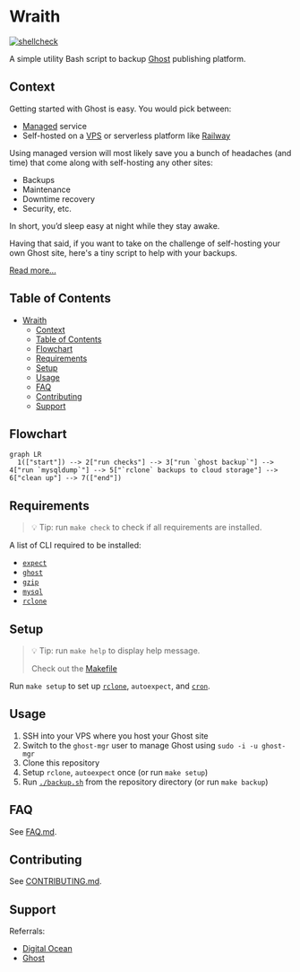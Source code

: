 # Wraith

[![shellcheck](https://github.com/ngshiheng/wraith/actions/workflows/shellcheck.yml/badge.svg)](https://github.com/ngshiheng/wraith/actions/workflows/shellcheck.yml)

A simple utility Bash script to backup [Ghost](https://github.com/TryGhost/Ghost) publishing platform.

## Context

Getting started with Ghost is easy. You would pick between:

-   [Managed](https://ghost.org/pricing/) service
-   Self-hosted on a [VPS](https://marketplace.digitalocean.com/apps/ghost) or serverless platform like [Railway](https://blog.railway.app/p/ghost)

Using managed version will most likely save you a bunch of headaches (and time) that come along with self-hosting any other sites:

-   Backups
-   Maintenance
-   Downtime recovery
-   Security, etc.

In short, you’d sleep easy at night while they stay awake.

Having that said, if you want to take on the challenge of self-hosting your own Ghost site, here's a tiny script to help with your backups.

[Read more...](https://jerrynsh.com/backing-up-ghost-blog-in-5-steps/)

## Table of Contents

- [Wraith](#wraith)
  - [Context](#context)
  - [Table of Contents](#table-of-contents)
  - [Flowchart](#flowchart)
  - [Requirements](#requirements)
  - [Setup](#setup)
  - [Usage](#usage)
  - [FAQ](#faq)
  - [Contributing](#contributing)
  - [Support](#support)

## Flowchart

```mermaid
graph LR
  1(["start"]) --> 2["run checks"] --> 3["run `ghost backup`"] --> 4["run `mysqldump`"] --> 5["`rclone` backups to cloud storage"] --> 6["clean up"] --> 7(["end"])
```

## Requirements

> 💡 Tip: run `make check` to check if all requirements are installed.

A list of CLI required to be installed:

-   [`expect`](https://manpages.ubuntu.com/manpages/impish/man1/expect.1.html)
-   [`ghost`](https://ghost.org/docs/ghost-cli/)
-   [`gzip`](https://www.gnu.org/software/gzip/)
-   [`mysql`](https://www.mysql.com/)
-   [`rclone`](https://rclone.org/install/)

## Setup

> 💡 Tip: run `make help` to display help message.
>
> Check out the [Makefile](./Makefile)

Run `make setup` to set up [`rclone`](docs/FAQ.md#how-to-setup-rclone), `autoexpect`, and [`cron`](docs/FAQ.md#how-to-set-up-a-cron-job).

## Usage

1. SSH into your VPS where you host your Ghost site
2. Switch to the `ghost-mgr` user to manage Ghost using `sudo -i -u ghost-mgr`
3. Clone this repository
4. Setup `rclone`, `autoexpect` once (or run `make setup`)
5. Run [`./backup.sh`](backup.sh) from the repository directory (or run `make backup`)

## FAQ

See [FAQ.md](docs/FAQ.md).

## Contributing

See [CONTRIBUTING.md](docs/CONTRIBUTING.md).

## Support

Referrals:

-   [Digital Ocean](https://m.do.co/c/afdb6bd48884)
-   [Ghost](https://ghost.org/?via=jerry99)
